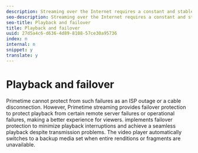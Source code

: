 ```yaml
---
description: Streaming over the Internet requires a constant and stable connection to play a stream from a remote server. However, the variability of a viewer's Internet connection or streaming playback means that remote playback might not have the quality of media played locally.
seo-description: Streaming over the Internet requires a constant and stable connection to play a stream from a remote server. However, the variability of a viewer's Internet connection or streaming playback means that remote playback might not have the quality of media played locally.
seo-title: Playback and failover
title: Playback and failover
uuid: 27d5a4c6-d636-4d89-8108-57ce30a95736
index: n
internal: n
snippet: y
translate: y
---
```


# Playback and failover

Primetime cannot protect from such failures as an ISP outage or a cable disconnection. However, Primetime streaming provides failover protection to protect playback from certain remote server failures or operational failures, making a better experience for viewers.  <!-- PH element: phrases/primetime-sdk-name --> implements failover protection to minimize playback interruptions and achieve a seamless playback despite transmission problems. The video player automatically switches to a backup media set when entire renditions or fragments are unavailable.
